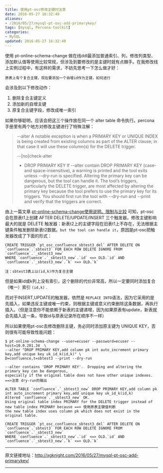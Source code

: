 ```yaml
---
title: 使用pt-osc修改主键时注意
date: 2016-05-27 16:32:49
aliases:
- /2016/05/27/mysql-pt-osc-add-primarykey/
tags: [mysql, Percona-toolkit]
categories: 
- MySQL
updated: 2016-05-27 16:32:49
---
```



使用 pt-online-schema-change 做在线ddl最添加普通索引、列，修改列类型、添加默认值等使用比较常规，但涉及到要修改的是主键时就有点棘手。在我修改线上实例过程中，有这样的需求，不妨先思考一下怎么做才好：
```
原表上有个复合主键，现在要添加一个自增id作为主键，如何进行
```
<!-- more -->

会涉及到以下修改动作：
1. 删除复合主键定义
2. 添加新的自增主键
3. 原复合主键字段，修改成唯一索引

如果你够聪明，应该会把这三个操作放在同一个 alter table 命令执行。percona手册里有两个地方对修改主键进行了特殊注解：

> --alter
> A notable exception is when a PRIMARY KEY or UNIQUE INDEX is being created from existing columns as part of the ALTER clause; in that case it will use these column(s) for the DELETE trigger.
>
> --[no]check-alter
>  - DROP PRIMARY KEY
>    If --alter contain DROP PRIMARY KEY (case- and space-insensitive), a warning is printed and the tool exits unless --dry-run is specified. Altering the primary key can be dangerous, but the tool can handle it. The tool’s triggers, particularly the DELETE trigger, are most affected by altering the primary key because the tool prefers to use the primary key for its triggers. You should first run the tool with --dry-run and --print and verify that the triggers are correct.

由上一篇文章 [pt-online-schema-change使用说明、限制与比较](http://xgknight.com/2016/05/27/mysql-pt-online-schema-change/) 可知，pt-osc会在原表t1上创建 AFTER DELETE/UPDATE/INSERT 三个触发器，修改主键影响最大的就是 DELETE 触发器：新表t2上的主键字段在旧表t1上不存在，无法根据主键条件触发删除新表t2数据。`but the tool can handle it`，原因是pt-osc把触发器改成了下面的形式：
```
CREATE TRIGGER `pt_osc_confluence_sbtest3_del` AFTER DELETE ON `confluence`.`sbtest3` FOR EACH ROW DELETE IGNORE FROM `confluence`.`_sbtest3_new` 
WHERE `confluence`.`_sbtest3_new`.`id` <=> OLD.`id` AND `confluence`.`_sbtest3_new`.`k` <=> OLD.`k`

注：sbtest3表上以(id,k)作为复合主键
```
但是如果id或k列上没有索引，这个删除的代价非常高，所以一定要同时添加复合（唯一）索引 `(id,k)` .

而对于INSERT,UPDATE的触发器，依然是 `REPLACE INTO`语法，因为它采用的是先插入，如果违反主键或唯一约束，则根据主键或意义约束删除这条数据，再执行插入。（但是注意你不能依赖于新表的主键递增，因为如果原表有update，新表就会先插入这一条，导致id与原表记录所在顺序不一样）

所以如果使用pt-osc去修改删除主键，务必同时添加原主键为 UNIQUE KEY，否则很有可能导致性能问题：

```
$ pt-online-schema-change --user=ecuser --password=ecuser --host=10.0.201.34  \
--alter "DROP PRIMARY KEY,add column pk int auto_increment primary key,add unique key uk_id_k(id,k)" \
D=confluence,t=sbtest3 --print --dry-run

--alter contains 'DROP PRIMARY KEY'.  Dropping and altering the primary key can be dangerous, 
especially if the original table does not have other unique indexes.  ==>注意 dry-run的输出

ALTER TABLE `confluence`.`_sbtest3_new` DROP PRIMARY KEY,add column pk int auto_increment primary key,add unique key uk_id_k(id,k)
Altered `confluence`.`_sbtest3_new` OK.
Using original table index PRIMARY for the DELETE trigger instead of new table index PRIMARY because ==> 使用原表主键值判断
the new table index uses column pk which does not exist in the original table.

CREATE TRIGGER `pt_osc_confluence_sbtest3_del` AFTER DELETE ON `confluence`.`sbtest3` FOR EACH ROW DELETE IGNORE FROM `confluence`.`_sbtest3_new` 
WHERE `confluence`.`_sbtest3_new`.`id` <=> OLD.`id` AND `confluence`.`_sbtest3_new`.`k` <=> OLD.`k`
```

---

原文链接地址：http://xgknight.com/2016/05/27/mysql-pt-osc-add-primarykey/

---
